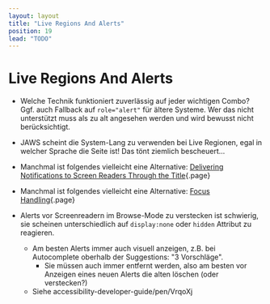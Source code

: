 ```yaml
---
layout: layout
title: "Live Regions And Alerts"
position: 19
lead: "TODO"
---
```


# Live Regions And Alerts

- Welche Technik funktioniert zuverlässig auf jeder wichtigen Combo? Ggf. auch Fallback auf `role="alert"` für ältere Systeme. Wer das nicht unterstützt muss als zu alt angesehen werden und wird bewusst nicht berücksichtigt.
- JAWS scheint die System-Lang zu verwenden bei Live Regionen, egal in welcher Sprache die Seite ist! Das tönt ziemlich bescheuert...
- Manchmal ist folgendes vielleicht eine Alternative: [Delivering Notifications to Screen Readers Through the Title](/code-examples-of-common-patterns-and-daily-requirements/title/delivering-notifications-to-screen-readers-through-the-title){.page}
- Manchmal ist folgendes vielleicht eine Alternative: [Focus Handling](/code-examples-of-common-patterns-and-daily-requirements/focus-handling){.page}

- Alerts vor Screenreadern im Browse-Mode zu verstecken ist schwierig, sie scheinen unterschiedlich auf `display:none` oder `hidden` Attribut zu reagieren.
    - Am besten Alerts immer auch visuell anzeigen, z.B. bei Autocomplete oberhalb der Suggestions: "3 Vorschläge".
        - Sie müssen auch immer entfernt werden, also am besten vor Anzeigen eines neuen Alerts die alten löschen (oder verstecken?)
    - Siehe accessibility-developer-guide/pen/VrqoXj